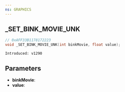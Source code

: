 ```yaml
---
ns: GRAPHICS
---
```

## _SET_BINK_MOVIE_UNK

```c
// 0xAFF33B1178172223
void _SET_BINK_MOVIE_UNK(int binkMovie, float value);
```

```
Introduced: v1290
```

## Parameters
* **binkMovie**:
* **value**:

